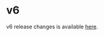 # v6

v6 release changes is available [here](https://github.com/ixofoundation/ixo-blockchain/releases/tag/v6.0.0).

